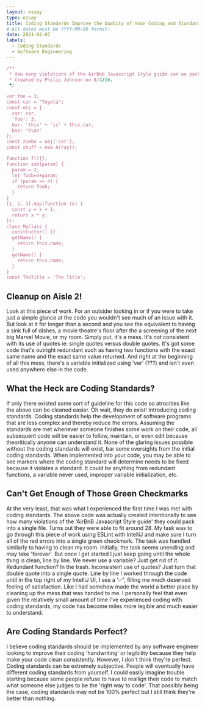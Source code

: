 ```yaml
---
layout: essay
type: essay
title: Coding Standards Improve the Quality of Your Coding and Standards
# All dates must be YYYY-MM-DD format!
date: 2021-02-07
labels:
  - Coding Standards
  - Software Engineering
---
```


```ruby
/**
 * How many violations of the AirBnb Javascript Style guide can we pack into one file?
 * Created by Philip Johnson on 8/4/16.
 */

var foo = 3;
const car = "Toyota";
const obj = {
  car: car,
  'foo': 3,
  bar: 'this' + 'is' + this.car,
  baz: 'b\az'
};
const zumba = obj['car'];
const stuff = new Array();

function f(){};
function zob(param) {
  param = 2;
  let foob=4+param;
  if (param == 4) {
    return foob;
  }
}
[1, 2, 3].map(function (x) {
  const y = x + 1;
  return x * y;
});
class MyClass {
  constructor() {}
  getName() {
    return this.name;
  }
  getName() {
    return this.name;
  }
}
const TheTitle = 'The Title';
```

## Cleanup on Aisle 2!

Look at this piece of work. For an outsider looking in or if you were to take just a simple glance at the code you wouldn't see much of an issue with it. But look at it for longer than a second and you see the equivalent to having a sink full of dishes, a movie theatre's floor after the a screening of the next big Marvel Movie, or my room. Simply put, it's a mess. It's not consistent with its use of quotes ie: single quotes versus double quotes. It's got some code that's outright redundant such as having two functions with the exact same name and the exact same value returned. And right at the beginning of all this mess, there's a variable initialized using 'var' (???) and isn't even used anywhere else in the code. 

## What the Heck are Coding Standards?

If only there existed some sort of guideline for this code so atrocities like the above can be cleaned easier. Oh wait, they do exist! Introducing coding standards. Coding standards help the development of software programs that are less complex and thereby reduce the errors. Assuming the standards are met whenever someone finishes some work on their code, all subsequent code will be easier to follow, maintain, or even edit because theoritically anyone can understand it. None of the glaring issues possible without the coding standards will exist, bar some oversights from the initial coding standards. When implemented into your code, you may be able to see markers where the coding standard will determine needs to be fixed because it violates a standard. It could be anything from redundant functions, a variable never used, improper variable initialization, etc. 

## Can't Get Enough of Those Green Checkmarks

At the very least, that was what I experienced the first time I was met with coding standards. The above code was actually created intentionally to see how many violations of the 'AirBnB Javascript Style guide' they could pack into a single file. Turns out they were able to fit around 28. My task was to go through this piece of work using ESLint with IntelliJ and make sure I turn all of the red errors into a single green checkmark. The task was handled similarly to having to clean my room. Initially, the task seems unending and may take 'forever'. But once I get started I just keep going until the whole thing is clean, line by line. We never use a variable? Just get rid of it. Redundant function? In the trash. Inconsistent use of quotes? Just turn that double quote into a single quote. Line by line I worked through the code until in the top right of my IntelliJ UI, I see a '✅', filling me much deserved feeling of satisfaction. Like I had somehow made the world a better place by cleaning up the mess that was handed to me. I personally feel that even given the relatively small amount of time I've experienced coding with coding standards, my code has become miles more legible and much easier to understand.

## Are Coding Standards Perfect?

I believe coding standards should be implemented by any software engineer looking to improve their coding 'handwriting' or legibility because they help make your code clean consistently. However, I don't think they're perfect. Coding standards can be extremely subjective. People will eventually have different coding standards from yourself. I could easily imagine trouble starting because some people refuse to have to reallign their code to match what someone else judges to be the 'right way to code'. That possibly being the case, coding standards may not be 100% perfect but I still think they're better than nothing.